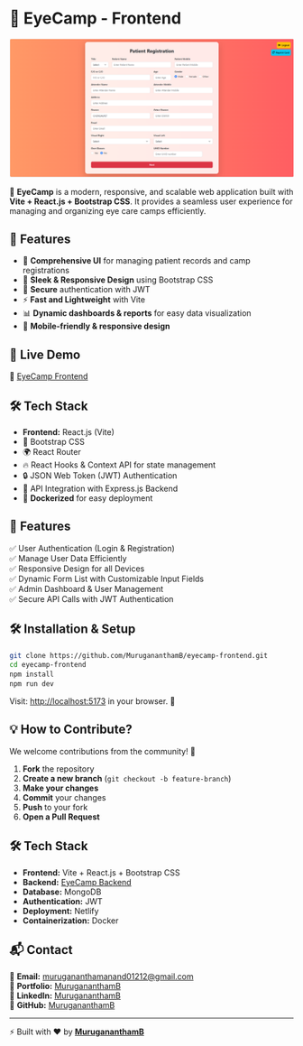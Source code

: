 # 👀 EyeCamp - Frontend

![alt text](image.png)

🚀 **EyeCamp** is a modern, responsive, and scalable web application built with **Vite + React.js + Bootstrap CSS**. It provides a seamless user experience for managing and organizing eye care camps efficiently.

## 🌟 Features
- 🏥 **Comprehensive UI** for managing patient records and camp registrations
- 🎨 **Sleek & Responsive Design** using Bootstrap CSS
- 🔐 **Secure** authentication with JWT
- ⚡ **Fast and Lightweight** with Vite
- 📊 **Dynamic dashboards & reports** for easy data visualization
- 📱 **Mobile-friendly & responsive design**

## 🚀 Live Demo
🔗 [EyeCamp Frontend](https://eyecamp-aph.netlify.app/) 

## 🛠️ Tech Stack
- **Frontend:** React.js (Vite)
- 🎨 Bootstrap CSS
- 🌍 React Router
- 🔥 React Hooks & Context API for state management
- 🔒 JSON Web Token (JWT) Authentication
- 📡 API Integration with Express.js Backend
- 🐳 **Dockerized** for easy deployment

## 📌 Features
✅ User Authentication (Login & Registration)  
✅ Manage User Data Efficiently  
✅ Responsive Design for all Devices  
✅ Dynamic Form List with Customizable Input Fields  
✅ Admin Dashboard & User Management  
✅ Secure API Calls with JWT Authentication  

## 🛠️ Installation & Setup

```sh
git clone https://github.com/MurugananthamB/eyecamp-frontend.git
cd eyecamp-frontend
npm install
npm run dev
```

Visit: [http://localhost:5173](http://localhost:5173) in your browser. 🎯

## 💡 How to Contribute?
We welcome contributions from the community! 🚀

1. **Fork** the repository
2. **Create a new branch** (`git checkout -b feature-branch`)
3. **Make your changes**
4. **Commit** your changes
5. **Push** to your fork
6. **Open a Pull Request**

## 🛠 Tech Stack
- **Frontend:** Vite + React.js + Bootstrap CSS
- **Backend:** [EyeCamp Backend](https://eyecamp-backend.onrender.com/)
- **Database:** MongoDB
- **Authentication:** JWT
- **Deployment:** Netlify
- **Containerization:** Docker

## 📬 Contact
📧 **Email:** murugananthamanand01212@gmail.com  
🔗 **Portfolio:** <a href="https://mrcreatorportfolio.netlify.app/" target="_blank" rel="noopener noreferrer">MurugananthamB</a>  
🔗 **LinkedIn:** <a href="https://www.linkedin.com/in/murugananthamb/" target="_blank">MurugananthamB</a>  
📌 **GitHub:** <a href="https://github.com/MurugananthamB" target="_blank">MurugananthamB</a>  

---

⚡ Built with ❤️ by **[MurugananthamB](https://github.com/MurugananthamB)**
